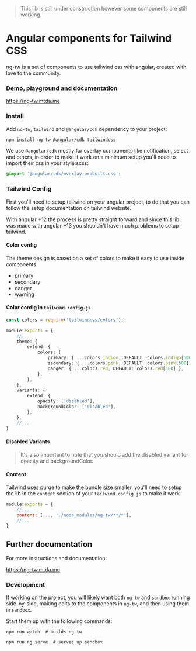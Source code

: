 > This lib is still under construction however some components are still working.

# Angular components for Tailwind CSS

ng-tw is a set of components to use tailwind css with angular, created with love to the community.

### Demo, playground and documentation

https://ng-tw.mtda.me

### Install

Add `ng-tw`, `tailwind` and `@angular/cdk` dependency to your project:

```bash 
npm install ng-tw @angular/cdk tailwindcss
````

We use `@angular/cdk` mostly for overlay components like notification, select and others, in order to make it work on a minimum setup you'll need to import their css in your style.scss:

```scss 
@import '@angular/cdk/overlay-prebuilt.css';
```

### Tailwind Config

First you'll need to setup tailwind on your angular project, to do that you can follow the setup documentation on tailwind website.

With angular +12 the process is pretty straight forward and since this lib was made with angular +13 you shouldn't have much problems to setup tailwind.

#### Color config

The theme design is based on a set of colors to make it easy to use inside components.

- primary
- secondary
- danger
- warning

#### Color config in `tailwind.config.js`

```typescript
const colors = require('tailwindcss/colors');

module.exports = {
    //...
    theme: {
        extend: {
            colors: {
                primary: { ...colors.indigo, DEFAULT: colors.indigo[500] },
                secondary: { ...colors.pink, DEFAULT: colors.pink[500] },
                danger: { ...colors.red, DEFAULT: colors.red[500] },
            },
        },
    },
    variants: {
        extend: {
            opacity: ['disabled'],
            backgroundColor: ['disabled'],
        },
    },
    //...
}
```

#### Disabled Variants

> It's also important to note that you should add the disabled variant for opacity and backgroundColor.

#### Content

Tailwind uses purge to make the bundle size smaller, you'll need to setup the lib in the `content` section of your `tailwind.config.js` to make it work

```js
module.exports = {
    //...
    content: [..., './node_modules/ng-tw/**/*'],
    //...
}
```

## Further documentation

For more instructions and documentation:

https://ng-tw.mtda.me

### Development

If working on the project, you will likely want both `ng-tw` and `sandbox` running side-by-side, making edits to the components in `ng-tw`, and then using them in `sandbox`.

Start them up with the following commands:

```
npm run watch  # builds ng-tw
```

```
npm run ng serve  # serves up sandbox
```


